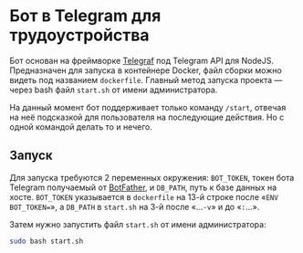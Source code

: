 # Бот в Telegram для трудоустройства

Бот основан на фреймворке [Telegraf](https://www.npmjs.com/package/telegraf) под Telegram API для NodeJS. Предназначен для запуска в контейнере Docker, файл сборки можно видеть под названием `dockerfile`. Главный метод запуска проекта — через bash файл `start.sh` от имени администратора.

На данный момент бот поддерживает только команду `/start`, отвечая на неё подсказкой для пользователя на последующие действия. Но с одной командой делать то и нечего.


## Запуск

Для запуска требуются 2 переменных окружения: `BOT_TOKEN`, токен бота Telegram получаемый от [BotFather](https://t.me/BotFather), и `DB_PATH`, путь к базе данных на хосте. `BOT_TOKEN` указывается в `dockerfile` на 13-й строке после «`ENV BOT_TOKEN=`», а `DB_PATH` в `start.sh` на 3-й после «…`-v`» и до «`:`…».

Затем нужно запустить файл `start.sh` от имени администратора:
```bash
sudo bash start.sh
```

